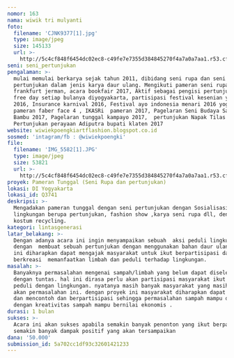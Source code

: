 ```yaml
---
nomor: 163
nama: wiwik tri mulyanti
foto:
  filename: 'CJNK9377[1].jpg'
  type: image/jpeg
  size: 145133
  url: >-
    http://5c4cf848f6454dc02ec8-c49fe7e7355d384845270f4a7a0a7aa1.r53.cf2.rackcdn.com/30f211a2-64c4-4be6-8c2d-58a30730c62c/CJNK9377[1].jpg
seni: seni_pertunjukan
pengalaman: >-
  mulai memulai berkarya sejak tahun 2011, dibidang seni rupa dan seni
  pertunjukan dalam jenis karya daur ulang. Mengikuti pameran seni rupa
  frankfurt jerman, acara bookfair 2017, Aktif sebagai pengisi pertunjukan car
  free day setiap bulanya diyogyakarta, partisipasi festival kesenian yogyakarta
  2016, Insurance karnival 2016, Festival ayo indonesia menari 2016 yogyakarta,
  pameran faber face 4 , IKASRi  pameran 2017, Pagelaran Seni Budaya Sanggar
  Bambu 2017, Pagelaran tunggal kampayo 2017,  pertunjukan Napak Tilas Ugm 2017,
  Pertunjukan perayaan Adiputra bupati klaten 2017
website: wiwiekpoengkiartflashion.blogspot.co.id
sosmed: 'intagram/fb : @wiwiekpoengki'
file:
  filename: 'IMG_5582[1].JPG'
  type: image/jpeg
  size: 53821
  url: >-
    http://5c4cf848f6454dc02ec8-c49fe7e7355d384845270f4a7a0a7aa1.r53.cf2.rackcdn.com/2e1e59b0-cbce-40c4-a90e-4917da53d777/IMG_5582[1].JPG
proyek: Pameran Tunggal (Seni Rupa dan pertunjukan)
lokasi: DI Yogyakarta
lokasi_id: Q3741
deskripsi: >-
  Mengadakan pameran tunggal dengan seni pertunjukan dengan Sosialisasi peduli
  lingkungan berupa pertunjukan, fashion show ,karya seni rupa dll, dengan
  kostum recycling.
kategori: lintasgenerasi
latar_belakang: >-
  Dengan adanya acara ini ingin menyampaikan sebuah  aksi peduli lingkungan
  dengan  membuat sebuah pertunjukan dengan menggunakan bahan daur ulang. hal
  ini diharapkan dapat mengajak masyarakat untuk ikut berpartisipasi dan
  berkreasi  memanfaatkan limbah dan peduli terhadap lingkungan.
masalah: >-
  Banyaknya permasalahan mengenai sampah/limbah yang belum dapat diselessaikan
  dengan tuntas. hal ini dirasa perlu akan partisipasi masyarakat ikut serta
  peduli dengan lingkungan. nyatanya masih banyak masyarakat yang masih acuh
  akan permasalahan ini. dengan proyek ini masyarakat diharapkan dapat melihat
  dan mencontoh dan berpartisipasi sehingga permasalahan sampah mampu diatasi,
  dengan kreativitas sampah mampu bernilai ekonomis .
durasi: 1 bulan
sukses: >-
  Acara ini akan sukses apabila semakin banyak penonton yang ikut berpartisipasi
  semakin banyak dampak positif yang akan tersampaikan
dana: '50.000'
submission_id: 5a702cc1df93c32601421233
---
```

